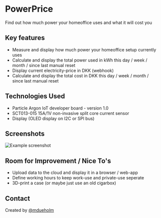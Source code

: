 # PowerPrice
Find out how much power your homeoffice uses and what it will cost you
<!-- > Live demo [_here_](https://www.example.com). --><!-- If you have the project hosted somewhere, include the link here. -->

<!-- ## Table of Contents
* [General Info](#general-information)
* [Technologies Used](#technologies-used)
* [Features](#features)
* [Screenshots](#screenshots)
* [Setup](#setup)
* [Usage](#usage)
* [Project Status](#project-status)
* [Room for Improvement](#room-for-improvement)
* [Acknowledgements](#acknowledgements)
* [Contact](#contact)
<!-- * [License](#license) -->


<!-- ## General Information
- Provide general information about your project here.
- What problem does it (intend to) solve?
- What is the purpose of your project?
- Why did you undertake it?
<!-- You don't have to answer all the questions - just the ones relevant to your project. -->

## Key features
- Measure and display how much power your homeoffice setup currently uses
- Calculate and display the total power used in kWh this day / week / month / since last manual reset
- Display current electricity-price in DKK (webhook)
- Calculate and display the total cost in DKK this day / week / month / since last manual reset

## Technologies Used
- Particle Argon IoT developer board - version 1.0
- SCT013-015 15A/1V non-invasive split core current sensor
- Display (OLED display on I2C or SPI bus)

## Screenshots
![Example screenshot](./img/screenshot.png)
<!-- If you have screenshots you'd like to share, include them here. -->

<!-- ## Setup
What are the project requirements/dependencies? Where are they listed? A requirements.txt or a Pipfile.lock file perhaps? Where is it located?

Proceed to describe how to install / setup one's local environment / get started with the project.


<!-- ## Usage
How does one go about using it?
Provide various use cases and code examples here.

`write-your-code-here`


## Project Status
Project is: Just starting up
<!--   _ very much in progress_ / _complete_ / _no longer being worked on_. If you are no longer working on it, provide reasons why.   -->

## Room for Improvement / Nice To's
- Upload data to the cloud and display it in a browser / web-app
- Define working hours to keep work-use and private-use seperate
- 3D-print a case (or maybe just use an old cigarbox)

<!-- ## Acknowledgements
- This project was inspired by my ever increasing electrical bill
- This project was based on [not much yet](https://www.notmuchyet.com).
- Many thanks to everybody who wants to hear about all my projects -->


## Contact
Created by [@mdueholm](https://www.mortendueholm.dk/)

<!-- Optional -->
<!-- ## License -->
<!-- This project is open source and available under the [... License](). -->

<!-- You don't have to include all sections - just the one's relevant to your project -->
